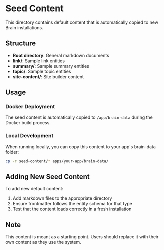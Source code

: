 # Seed Content

This directory contains default content that is automatically copied to new Brain installations.

## Structure

- **Root directory**: General markdown documents
- **link/**: Sample link entities
- **summary/**: Sample summary entities
- **topic/**: Sample topic entities
- **site-content/**: Site builder content

## Usage

### Docker Deployment

The seed content is automatically copied to `/app/brain-data` during the Docker build process.

### Local Development

When running locally, you can copy this content to your app's brain-data folder:

```bash
cp -r seed-content/* apps/your-app/brain-data/
```

## Adding New Seed Content

To add new default content:

1. Add markdown files to the appropriate directory
2. Ensure frontmatter follows the entity schema for that type
3. Test that the content loads correctly in a fresh installation

## Note

This content is meant as a starting point. Users should replace it with their own content as they use the system.
